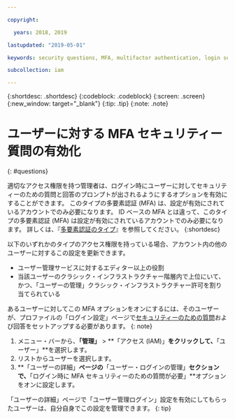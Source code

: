 ```yaml
---

copyright:

  years: 2018, 2019

lastupdated: "2019-05-01"

keywords: security questions, MFA, multifactor authentication, login security

subcollection: iam

---
```


{:shortdesc: .shortdesc}
{:codeblock: .codeblock}
{:screen: .screen}
{:new_window: target="_blank"}
{:tip: .tip}
{:note: .note}

# ユーザーに対する MFA セキュリティー質問の有効化
{: #questions}

適切なアクセス権限を持つ管理者は、ログイン時にユーザーに対してセキュリティーのための質問と回答のプロンプトが出されるようにするオプションを有効にすることができます。 このタイプの多要素認証 (MFA) は、設定が有効にされているアカウントでのみ必要になります。 ID ベースの MFA とは違って、このタイプの多要素認証 (MFA) は設定が有効にされているアカウントでのみ必要になります。 詳しくは、『[多要素認証のタイプ](/docs/iam?topic=iam-types#types)』を参照してください。
{:shortdesc}

以下のいずれかのタイプのアクセス権限を持っている場合、アカウント内の他のユーザーに対するこの設定を更新できます。

* ユーザー管理サービスに対するエディター以上の役割
* 当該ユーザーのクラシック・インフラストラクチャー階層内で上位にいて、かつ、「ユーザーの管理」クラシック・インフラストラクチャー許可を割り当てられている


あるユーザーに対してこの MFA オプションをオンにするには、そのユーザーが、プロファイルの「ログイン設定」ページで[セキュリティーのための質問](/docs/account?topic=account-login-settings#security-questions)および回答をセットアップする必要があります。
{: note}

1. メニュー・バーから、**「管理」** &gt; **「アクセス (IAM)」**をクリックして、**「ユーザー」**を選択します。
2. リストからユーザーを選択します。
3. **「ユーザーの詳細」**ページの**「ユーザー・ログインの管理」**セクションで、**「ログイン時に MFA セキュリティーのための質問が必要」**オプションをオンに設定します。

「ユーザーの詳細」ページで「ユーザー管理ログイン」設定を有効にしてもらったユーザーは、自分自身でこの設定を管理できます。
{: tip}
